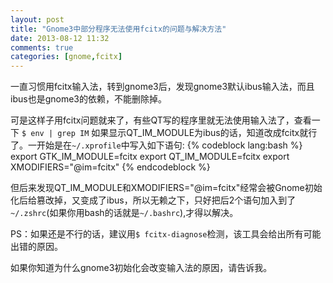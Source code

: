 ```yaml
---
layout: post
title: "Gnome3中部分程序无法使用fcitx的问题与解决方法"
date: 2013-08-12 11:32
comments: true
categories: [gnome,fcitx]
---
```

一直习惯用fcitx输入法，转到gnome3后，发现gnome3默认ibus输入法，而且ibus也是gnome3的依赖，不能删除掉。

可是这样子用fcitx问题就来了，有些QT写的程序里就无法使用输入法了，查看一下
`$ env | grep IM`
如果显示QT_IM_MODULE为ibus的话，知道改成fcitx就行了。一开始是在`~/.xprofile`中写入如下语句:
{% codeblock lang:bash %}
export GTK_IM_MODULE=fcitx
export QT_IM_MODULE=fcitx
export XMODIFIERS="@im=fcitx"
{% endcodeblock %}

但后来发现QT_IM_MODULE和XMODIFIERS="@im=fcitx"经常会被Gnome初始化后给篡改掉，又变成了ibus，所以无赖之下，只好把后2个语句加入到了`~/.zshrc`(如果你用bash的话就是`~/.bashrc`),才得以解决。

PS：如果还是不行的话，建议用`$
fcitx-diagnose`检测，该工具会给出所有可能出错的原因。

如果你知道为什么gnome3初始化会改变输入法的原因，请告诉我。
